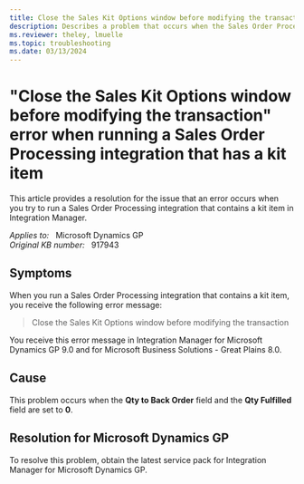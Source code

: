 ```yaml
---
title: Close the Sales Kit Options window before modifying the transaction error when you run a Sales Order Processing integration that contains a kit item
description: Describes a problem that occurs when the Sales Order Processing integration contains a kit item. Provides a resolution.
ms.reviewer: theley, lmuelle
ms.topic: troubleshooting
ms.date: 03/13/2024
---
```

# "Close the Sales Kit Options window before modifying the transaction" error when running a Sales Order Processing integration that has a kit item

This article provides a resolution for the issue that an error occurs when you try to run a Sales Order Processing integration that contains a kit item in Integration Manager.

_Applies to:_ &nbsp; Microsoft Dynamics GP  
_Original KB number:_ &nbsp; 917943

## Symptoms

When you run a Sales Order Processing integration that contains a kit item, you receive the following error message:

> Close the Sales Kit Options window before modifying the transaction

You receive this error message in Integration Manager for Microsoft Dynamics GP 9.0 and for Microsoft Business Solutions - Great Plains 8.0.

## Cause

This problem occurs when the **Qty to Back Order** field and the **Qty Fulfilled** field are set to **0**.

## Resolution for Microsoft Dynamics GP

To resolve this problem, obtain the latest service pack for Integration Manager for Microsoft Dynamics GP.
